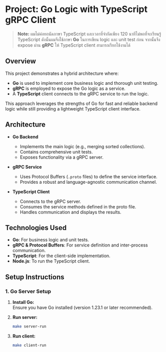 # Project: Go Logic with TypeScript gRPC Client

> **Note:** ผมไม่ค่อยถนัดภาษา TypeScript และเวลาที่จำกัดเพียง 120 นาทีไม่พอที่จะเรียนรู้ TypeScript ดังนั้นผมจึงใช้ภาษา **Go** ในการเขียน logic และ unit test ก่อน จากนั้นจึง expose ผ่าน **gRPC** ให้ TypeScript client สามารถเรียกใช้งานได้

## Overview

This project demonstrates a hybrid architecture where:
- **Go** is used to implement core business logic and thorough unit testing.
- **gRPC** is employed to expose the Go logic as a service.
- A **TypeScript** client connects to the gRPC service to run the logic.

This approach leverages the strengths of Go for fast and reliable backend logic while still providing a lightweight TypeScript client interface.

## Architecture

- **Go Backend**
  - Implements the main logic (e.g., merging sorted collections).
  - Contains comprehensive unit tests.
  - Exposes functionality via a gRPC server.
  
- **gRPC Service**
  - Uses Protocol Buffers (`.proto` files) to define the service interface.
  - Provides a robust and language-agnostic communication channel.
  
- **TypeScript Client**
  - Connects to the gRPC server.
  - Consumes the service methods defined in the proto file.
  - Handles communication and displays the results.

## Technologies Used

- **Go**: For business logic and unit tests.
- **gRPC & Protocol Buffers**: For service definition and inter-process communication.
- **TypeScript**: For the client-side implementation.
- **Node.js**: To run the TypeScript client.

## Setup Instructions

### 1. Go Server Setup

1. **Install Go:**  
   Ensure you have Go installed (version 1.23.1 or later recommended).

2. **Run server:**
   ```bash
   make server-run

2. **Run client:**
   ```bash
   make client-run